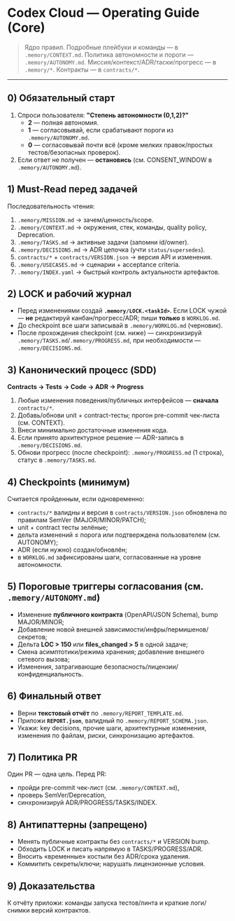 # Codex Cloud — Operating Guide (Core)

> Ядро правил. Подробные плейбуки и команды — в `.memory/CONTEXT.md`.
> Политика автономности и пороги — `.memory/AUTONOMY.md`.
> Миссия/контекст/ADR/таски/прогресс — в `.memory/*`. Контракты — в `contracts/*`.

---

## 0) Обязательный старт
1. Спроси пользователя: **"Степень автономности (0,1,2)?"**  
   - **2** — полная автономия.  
   - **1** — согласовывай, если срабатывают пороги из `.memory/AUTONOMY.md`.  
   - **0** — согласовывай почти всё (кроме мелких правок/простых тестов/безопасных проверок).  
2. Если ответ не получен — **остановись** (см. CONSENT_WINDOW в `.memory/AUTONOMY.md`).

## 1) Must-Read перед задачей
Последовательность чтения:
1) `.memory/MISSION.md` → зачем/ценность/scope.  
2) `.memory/CONTEXT.md` → окружения, стек, команды, quality policy, Deprecation.  
3) `.memory/TASKS.md` → активные задачи (запомни id/owner).  
4) `.memory/DECISIONS.md` → ADR цепочка (учти `status/supersedes`).  
5) `contracts/*` + `contracts/VERSION.json` → версия API и изменения.  
6) `.memory/USECASES.md` → сценарии + acceptance criteria.  
7) `.memory/INDEX.yaml` → быстрый контроль актуальности артефактов.

## 2) LOCK и рабочий журнал
- Перед изменениями создай **`.memory/LOCK.<taskId>`**. Если LOCK чужой — **не** редактируй канбан/прогресс/ADR; пиши **только** в `WORKLOG.md`.  
- До checkpoint все шаги записывай в `.memory/WORKLOG.md` (черновик).  
- После прохождения checkpoint (см. ниже) — синхронизируй `.memory/TASKS.md`/`.memory/PROGRESS.md`, при необходимости — `.memory/DECISIONS.md`.

## 3) Канонический процесс (SDD)
**Contracts → Tests → Code → ADR → Progress**
1) Любые изменения поведения/публичных интерфейсов — **сначала** `contracts/*`.  
2) Добавь/обнови unit + contract-тесты; прогон pre-commit чек-листа (см. CONTEXT).  
3) Внеси минимально достаточные изменения кода.  
4) Если принято архитектурное решение — ADR-запись в `.memory/DECISIONS.md`.  
5) Обнови прогресс (после checkpoint): `.memory/PROGRESS.md` (1 строка), статус в `.memory/TASKS.md`.

## 4) Checkpoints (минимум)
Считается пройденным, если одновременно:
- `contracts/*` валидны и версия в `contracts/VERSION.json` обновлена по правилам SemVer (MAJOR/MINOR/PATCH);  
- unit + contract тесты зелёные;  
- дельта изменений ≤ порога или подтверждена пользователем (см. AUTONOMY);  
- ADR (если нужно) создан/обновлён;  
- в `WORKLOG.md` зафиксированы шаги, согласованные на уровне автономности.

## 5) Пороговые триггеры согласования (см. `.memory/AUTONOMY.md`)
- Изменение **публичного контракта** (OpenAPI/JSON Schema), bump MAJOR/MINOR;  
- Добавление новой внешней зависимости/инфры/пермишенов/секретов;  
- Дельта **LOC > 150** или **files_changed > 5** в одной задаче;  
- Смена асимптотики/режима хранения; добавление внешнего сетевого вызова;  
- Изменения, затрагивающие безопасность/лицензии/конфиденциальность.

## 6) Финальный ответ
- Верни **текстовый отчёт** по `.memory/REPORT_TEMPLATE.md`.  
- Приложи **`REPORT.json`**, валидный по `.memory/REPORT_SCHEMA.json`.  
- Укажи: key decisions, прочие шаги, архитектурные изменения, изменения по файлам, риски, синхронизацию артефактов.

## 7) Политика PR
Один PR — одна цель. Перед PR:
- пройди pre-commit чек-лист (см. `.memory/CONTEXT.md`),  
- проверь SemVer/Deprecation,  
- синхронизируй ADR/PROGRESS/TASKS/INDEX.

## 8) Антипаттерны (запрещено)
- Менять публичные контракты без `contracts/*` и VERSION bump.  
- Обходить LOCK и писать напрямую в TASKS/PROGRESS/ADR.  
- Вносить «временные» костыли без ADR/срока удаления.  
- Коммитить секреты/ключи; нарушать лицензионные условия.

## 9) Доказательства
К отчёту приложи: команды запуска тестов/линта и краткие логи/снимки версий контрактов.
